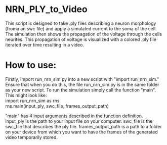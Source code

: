 # NRN_PLY_to_Video
This script is designed to take .ply files describing a neuron morphology (froma an swc file) and apply a simulated current to the soma of the cell. The simulation then shows the propagation of the voltage through the cells neurites. This propagation of voltage is visualized with a colored .ply file iterated over time resulting in a video.

# How to use: 
Firstly, import run_nrn_sim.py into a new script with "import run_nrn_sim." Ensure that when you do this, the file run_nrn_sim.py is in the same folder as your new script. To run the simulation simply call the function "main". This might look like:  
import run_nrn_sim as rns  
rns.main(input_ply, swc_file, frames_output_path)  

"main" has 4 input arguments described in the function definition.    
input_ply is the path to your input file on your computer. 
swc_file is the swc_file that describes the ply file. 
frames_output_path is a path to a folder on your device from which you want to have the frames of the generated video temporarily stored.
